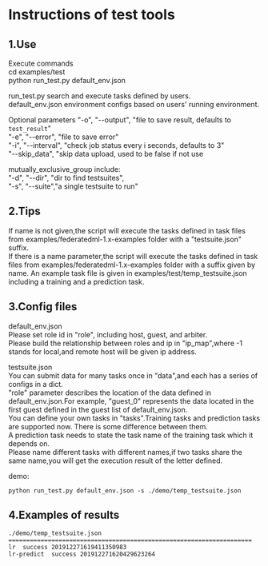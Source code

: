 Instructions of test tools
=================
1.Use 
------
Execute commands<br>
cd examples/test<br>
python run_test.py default_env.json<br>

run_test.py  search and execute tasks defined by users. <br>
default_env.json environment configs based on users' running environment. <br>

Optional parameters
 "-o", "--output", "file to save result, defaults to `test_result`" <br>
 "-e", "--error", "file to save error" <br>
 "-i", "--interval", "check job status every i seconds, defaults to 3" <br>
 "--skip_data", "skip data upload, used to be false if not use <br>
 
 mutually_exclusive_group include: <br>
 "-d", "--dir", "dir to find testsuites", <br>
 "-s", "--suite","a single testsuite to run" <br>


2.Tips
------
If name is not given,the script will execute the tasks defined in task files from examples/federatedml-1.x-examples folder with a "testsuite.json" suffix.<br>
If there is a name parameter,the script will execute the tasks defined in task files from examples/federatedml-1.x-examples folder with a suffix given by name.
An example task file is given in examples/test/temp_testsuite.json including a training and a prediction task. <br>

3.Config files
------
default_env.json <br>
Please set role id in "role", including host, guest, and arbiter.<br>
Please build the relationship between roles and ip in "ip_map",where -1 stands for local,and remote host will be given ip address. <br>

testsuite.json <br>
You can submit data for many tasks once in "data",and each has a series of configs in a dict.<br>
"role" parameter describes the location of the data defined in default_env.json.For example, "guest_0" represents the data located in the first guest defined in the guest list of default_env.json. <br>
You can define your own tasks in "tasks".Training tasks and prediction tasks are supported now. There is some difference between them.<br>
A prediction task needs to state the task name of the training task which it depends on. <br>
Please name different tasks with different names,if two tasks share the same name,you will get the execution result of the letter defined. <br>

demo:<br>
```shell script
python run_test.py default_env.json -s ./demo/temp_testsuite.json
```
4.Examples of results
------

```text
./demo/temp_testsuite.json
====================================================================
lr	success	201912271619411350983
lr-predict	success	201912271620429623264
```


